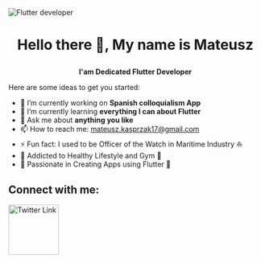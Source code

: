

![Flutter developer](https://github.com/mateuszkasprzak94/mateuszkasprzak94/assets/142491717/6e9a4303-5698-42f8-9ae7-07c7c926e1d3)

# <p align="center">Hello there 👋, My name is Mateusz</p>
**<p align="center">I'am Dedicated Flutter Developer**</p>



Here are some ideas to get you started:

- 🔭 I’m currently working on **Spanish colloquialism App**
- 🌱 I’m currently learning **everything I can about Flutter**
- 💬 Ask me about **anything you like**
- 📫 How to reach me: mateusz.kasprzak17@gmail.com
- ⚡ Fun fact: I used to be Officer of the Watch in Maritime Industry ⛵
- 💪 Addicted to Healthy Lifestyle and Gym 💪
- 💙 Passionate in Creating Apps using Flutter 💙

## Connect with me:
[<img src="https://www.sarkarinaukriexams.com/images/import/sne159792422716.png" alt="Twitter Link" width="100" height="100">](https://twitter.com/mat_kasp)

